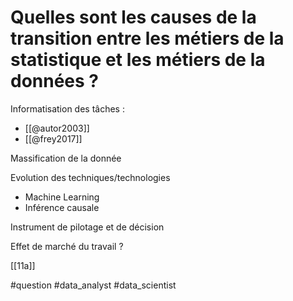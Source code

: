 # Quelles sont les causes de la transition entre les métiers de la statistique et les métiers de la données ?

Informatisation des tâches :
- [[@autor2003]]
- [[@frey2017]]

Massification de la donnée

Evolution des techniques/technologies
- Machine Learning
- Inférence causale

Instrument de pilotage et de décision

Effet de marché du travail ?

 [[11a]]

#question #data_analyst #data_scientist 